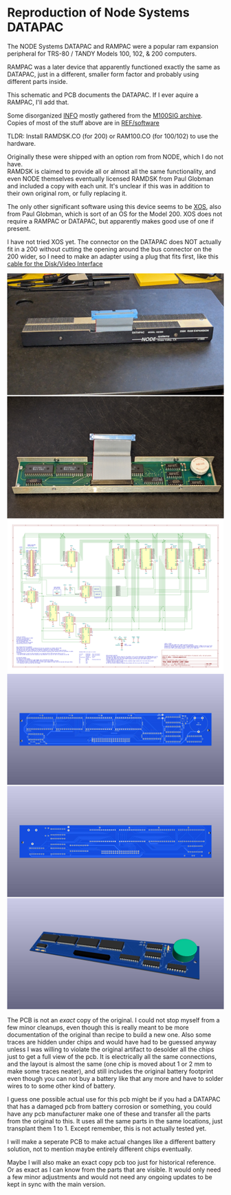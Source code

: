 # Reproduction of Node Systems DATAPAC

The NODE Systems DATAPAC and RAMPAC were a popular ram expansion peripheral for TRS-80 / TANDY Models 100, 102, & 200 computers.

RAMPAC was a later device that apparently functioned exactly the same as DATAPAC, just in a different, smaller form factor and probably using different parts inside.

This schematic and PCB documents the DATAPAC. If I ever aquire a RAMPAC, I'll add that.

Some disorganized [INFO](http://tandy.wiki/NODE_DATAPAC) mostly gathered from the [M100SIG archive](https://github.com/LivingM100SIG/Living_M100SIG).  
Copies of most of the stuff above are in [REF/software](REF/software)  

TLDR: Install RAMDSK.CO (for 200) or RAM100.CO (for 100/102) to use the hardware.

Originally these were shipped with an option rom from NODE, which I do not have.  
RAMDSK is claimed to provide all or almost all the same functionality, and even NODE themselves eventually licensed RAMDSK from Paul Globman and included a copy with each unit. It's unclear if this was in addition to their own original rom, or fully replacing it.

The only other significant software using this device seems to be [XOS](http://www.club100.org/library/libpg.html), also from Paul Globman, which is sort of an OS for the Model 200. XOS does not require a RAMPAC or DATAPAC, but apparently makes good use of one if present.

I have not tried XOS yet. The connector on the DATAPAC does NOT actually fit in a 200 without cutting the opening around the bus connector on the 200 wider, so I need to make an adapter using a plug that fits first, like this [cable for the Disk/Video Interface](http://tandy.wiki/Disk/Video_Interface:_Cable#Good_Cable)

![](REF/NODE_DATAPAC_128K_256K_1.jpg)
![](REF/NODE_DATAPAC_128K_256K_2.jpg)
![](PCB/NODE_DATAPAC_128K_256K.svg)
![](PCB/NODE_DATAPAC_128K_256K_clone_top.jpg)
![](PCB/NODE_DATAPAC_128K_256K_clone_bottom.jpg)
![](PCB/NODE_DATAPAC_128K_256K_clone.jpg)

The PCB is not an *exact* copy of the original. I could not stop myself from a few minor cleanups, even though this is really meant to be more documentation of the original than recipe to build a new one. Also some traces are hidden under chips and would have had to be guessed anyway unless I was willing to violate the original artifact to desolder all the chips just to get a full view of the pcb. It is electrically all the same connections, and the layout is almost the same (one chip is moved about 1 or 2 mm to make some traces neater), and still includes the original battery footprint even though you can not buy a battery like that any more and have to solder wires to to some other kind of battery.

I guess one possible actual use for this pcb might be if you had a DATAPAC that has a damaged pcb from battery corrosion or something, you could have any pcb manufacturer make one of these and transfer all the parts from the original to this. It uses all the same parts in the same locations, just transplant them 1 to 1. Except remember, this is not actually tested yet.

I will make a seperate PCB to make actual changes like a different battery solution, not to mention maybe entirely different chips eventually.

Maybe I will also make an exact copy pcb too just for historical reference. Or as exact as I can know from the parts that are visible. It would only need a few minor adjustments and would not need any ongoing updates to be kept in sync with the main version.
